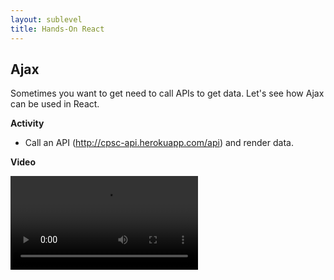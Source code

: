```yaml
---
layout: sublevel
title: Hands-On React
---
```


## Ajax

Sometimes you want to get need to call APIs to get data. Let's see how Ajax can be used in React.

**Activity**

* Call an API (http://cpsc-api.herokuapp.com/api) and render data.

**Video**

<video src="https://s3-us-west-2.amazonaws.com/nddg-vids/lesson-07-ajax.mp4" style="max-width: 60%;" controls></video>
